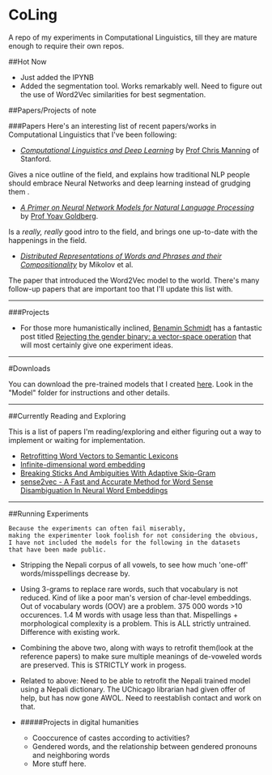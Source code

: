 # CoLing
A repo of my experiments in Computational Linguistics, till they are mature enough to require their own repos.

##Hot Now

* Just added the IPYNB
* Added the segmentation tool. Works remarkably well. Need to figure out the use of Word2Vec similarities for best segmentation.

##Papers/Projects of note

###Papers
Here's an interesting list of recent papers/works in Computational Linguistics that I've been following:

* [*Computational Linguistics and Deep Learning*](http://www.mitpressjournals.org/doi/pdf/10.1162/COLI_a_00239) by [Prof Chris Manning](https://twitter.com/chrmanning) of Stanford.

Gives a nice outline of the field, and explains how traditional NLP people should embrace Neural Networks and deep learning instead of grudging them .

* [*A Primer on Neural Network Models for Natural Language Processing*](http://u.cs.biu.ac.il/~yogo/nnlp.pdf) by [Prof Yoav Goldberg](https://twitter.com/yoavgo/). 

Is a _really, really_ good intro to the field, and brings one up-to-date with the happenings in the field.

* [*Distributed Representations of Words and Phrases and their Compositionality*](http://papers.nips.cc/paper/5021-distributed-representations-of-words-and-phrases-and-their-compositionality.pdf) by Mikolov et al.

The paper that introduced the Word2Vec model to the world. There's many follow-up papers that are important too that I'll update this list with.
___

###Projects
* For those more humanistically inclined, [Benamin Schmidt](https://twitter.com/benmschmidt) has a fantastic post titled [Rejecting the gender binary: a vector-space operation](http://bookworm.benschmidt.org/posts/2015-10-30-rejecting-the-gender-binary.html) that will most certainly give one experiment ideas.

___
#Downloads

You can download the pre-trained models that I created [here](https://onedrive.live.com/?cid=7cc22cf7576cff2d&id=7CC22CF7576CFF2D%216178&authkey=%21AN89qA7PCfp61z4
). Look in the "Model" folder for instructions and other details.

___

##Currently Reading and Exploring

This is a list of papers I'm reading/exploring and either figuring out a way to implement or waiting for implementation. 

* [Retrofitting Word Vectors to Semantic Lexicons](http://arxiv.org/pdf/1411.4166.pdf)
* [Infinite-dimensional word embedding](http://arxiv.org/abs/1511.05392)
* [Breaking Sticks And Ambiguities With Adaptive Skip-Gram](http://arxiv.org/pdf/1502.07257v2.pdf)
* [sense2vec - A Fast and Accurate Method for Word Sense Disambiguation In Neural Word Embeddings](http://arxiv.org/abs/1511.06388)

___

##Running Experiments

```
Because the experiments can often fail miserably,
making the experimenter look foolish for not considering the obvious, 
I have not included the models for the following in the datasets 
that have been made public.
```

* Stripping the Nepali corpus of all vowels, to see how much 'one-off' words/misspellings decrease by.
  
* Using 3-grams to replace rare words, such that vocabulary is not reduced. Kind of like a poor man's version of char-level embeddings.
  Out of vocabulary words (OOV) are a problem. 375 000 words >10 occurences. 1.4 M words with usage less than that.
  Mispellings + morphological complexity is a problem.
  This is ALL strictly untrained. Difference with existing work.

* Combining the above two, along with ways to retrofit them(look at the reference papers) to make sure multiple meanings of de-voweled words are preserved. This is STRICTLY work in progess.
* Related to above: Need to be able to retrofit the Nepali trained model using a Nepali dictionary. The UChicago librarian had given offer of help, but has now gone AWOL. Need to reestablish contact and work on that.

* #####Projects in digital humanities
  * Cooccurence of castes according to activities?
  * Gendered words, and the relationship between gendered pronouns and neighboring words
  * More stuff here.
